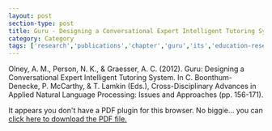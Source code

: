 ```yaml
---
layout: post
section-type: post
title: Guru - Designing a Conversational Expert Intelligent Tutoring System
category: Category
tags: ['research','publications','chapter','guru','its','education-research','nlp','semantics','discourse']
---
```

Olney, A. M., Person, N. K., & Graesser, A. C. (2012). Guru: Designing a Conversational Expert Intelligent Tutoring System. In C. Boonthum-Denecke, P. McCarthy, & T. Lamkin (Eds.), Cross-Disciplinary Advances in Applied Natural Language Processing: Issues and Approaches (pp. 156-171). 

<object data="https://blogs.memphis.edu/aolney/files/2019/10/guru_anlp_remix.pdf" type="application/pdf" width="100%" height="600px">
 
  <p>It appears you don't have a PDF plugin for this browser.
  No biggie... you can <a href="https://blogs.memphis.edu/aolney/files/2019/10/guru_anlp_remix.pdf">click here to
  download the PDF file.</a></p>
  
</object>

